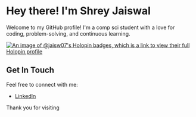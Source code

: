 # Hey there! I'm Shrey Jaiswal

Welcome to my GitHub profile! I'm a comp sci student with a love for coding, problem-solving, and continuous learning.

[![An image of @jaisw07's Holopin badges, which is a link to view their full Holopin profile](https://holopin.me/jaisw07)](https://holopin.io/@jaisw07)

## Get In Touch

Feel free to connect with me:

- [LinkedIn](https://www.linkedin.com/in/shrey-jaiswal-1a7724272/)

Thank you for visiting

